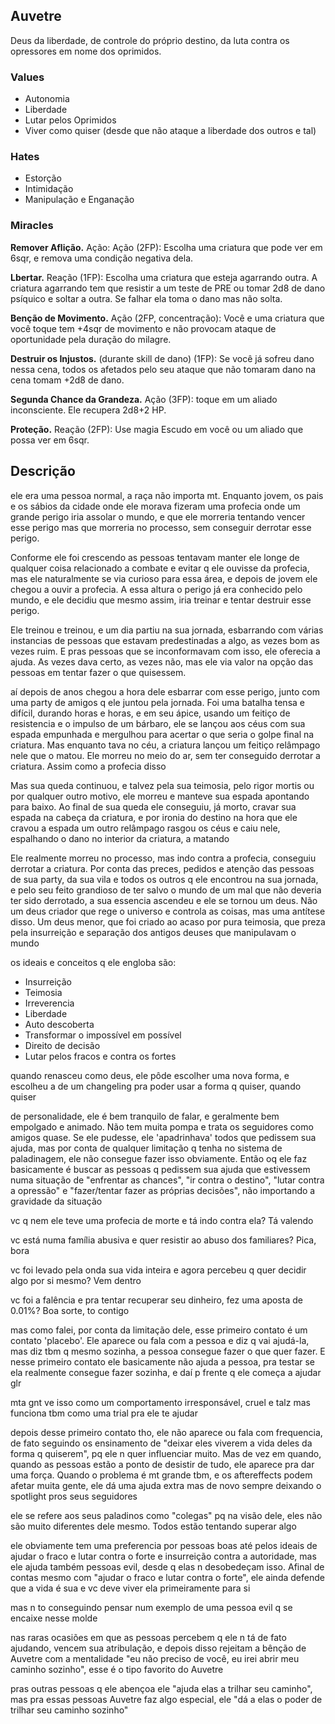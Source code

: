 ## Auvetre

Deus da liberdade, de controle do próprio destino, da luta contra os opressores em nome dos oprimidos.

### Values

- Autonomia
- Liberdade
- Lutar pelos Oprimidos
- Viver como quiser (desde que não ataque a liberdade dos outros e tal)

### Hates

- Estorção
- Intimidação
- Manipulação e Enganação

### Miracles

**Remover Aflição.** Ação: Ação (2FP): Escolha uma criatura que pode ver em 6sqr, e remova uma condição negativa dela.

**Lbertar.** Reação (1FP): Escolha uma criatura que esteja agarrando outra. A criatura agarrando tem que resistir a um teste de PRE ou tomar 2d8 de dano psíquico e soltar a outra. Se falhar ela toma o dano mas não solta.

**Benção de Movimento.** Ação (2FP, concentração): Você e uma criatura que você toque tem +4sqr de movimento e não provocam ataque de oportunidade pela duração do milagre.

**Destruir os Injustos.** (durante skill de dano) (1FP): Se você já sofreu dano nessa cena, todos os afetados pelo seu ataque que não tomaram dano na cena tomam +2d8 de dano.

**Segunda Chance da Grandeza.** Ação (3FP): toque em um aliado inconsciente. Ele recupera 2d8+2 HP.

**Proteção.** Reação (2FP): Use magia Escudo em você ou um aliado que possa ver em 6sqr.

## Descrição

ele era uma pessoa normal, a raça não importa mt. Enquanto jovem, os pais e os sábios da cidade onde ele morava fizeram uma profecia onde um grande perigo iria assolar o mundo, e que ele morreria tentando vencer esse perigo mas que morreria no processo, sem conseguir derrotar esse perigo.

Conforme ele foi crescendo as pessoas tentavam manter ele longe de qualquer coisa relacionado a combate e evitar q ele ouvisse da profecia, mas ele naturalmente se via curioso para essa área, e depois de jovem ele chegou a ouvir a profecia. A essa altura o perigo já era conhecido pelo mundo, e ele decidiu que mesmo assim, iria treinar e tentar destruir esse perigo.

Ele treinou e treinou, e um dia partiu na sua jornada, esbarrando com várias instancias de pessoas que estavam predestinadas a algo, as vezes bom as vezes ruim. E pras pessoas que se inconformavam com isso, ele oferecia a ajuda. As vezes dava certo, as vezes não, mas ele via valor na opção das pessoas em tentar fazer o que quisessem.

aí depois de anos chegou a hora dele esbarrar com esse perigo, junto com uma party de amigos q ele juntou pela jornada. Foi uma batalha tensa e difícil, durando horas e horas, e em seu ápice, usando um feitiço de resistencia e o impulso de um bárbaro, ele se lançou aos céus com sua espada empunhada e mergulhou para acertar o que seria o golpe final na criatura. Mas enquanto tava no céu, a criatura lançou um feitiço relâmpago nele que o matou. Ele morreu no meio do ar, sem ter conseguido derrotar a criatura. Assim como a profecia disso

Mas sua queda continuou, e talvez pela sua teimosia, pelo rigor mortis ou por qualquer outro motivo, ele morreu e manteve sua espada apontando para baixo. Ao final de sua queda ele conseguiu, já morto, cravar sua espada na cabeça da criatura, e por ironia do destino na hora que ele cravou a espada um outro relâmpago rasgou os céus e caiu nele, espalhando o dano no interior da criatura, a matando

Ele realmente morreu no processo, mas indo contra a profecia, conseguiu derrotar a criatura. Por conta das preces, pedidos e atenção das pessoas de sua party, da sua vila e todos os outros q ele encontrou na sua jornada, e pelo seu feito grandioso de ter salvo o mundo de um mal que não deveria ter sido derrotado, a sua essencia ascendeu e ele se tornou um deus. Não um deus criador que rege o universo e controla as coisas, mas uma antítese disso. Um deus menor, que foi criado ao acaso por pura teimosia, que preza pela insurreição e separação dos antigos deuses que manipulavam o mundo

os ideais e conceitos q ele engloba são:

- Insurreição
- Teimosia
- Irreverencia
- Liberdade
- Auto descoberta
- Transformar o impossível em possível
- Direito de decisão
- Lutar pelos fracos e contra os fortes

quando renasceu como deus, ele pôde escolher uma nova forma, e escolheu a de um changeling pra poder usar a forma q quiser, quando quiser

de personalidade, ele é bem tranquilo de falar, e geralmente bem empolgado e animado. Não tem muita pompa e trata os seguidores como amigos quase. Se ele pudesse, ele 'apadrinhava' todos que pedissem sua ajuda, mas por conta de qualquer limitação q tenha no sistema de paladinagem, ele não consegue fazer isso obviamente. Então oq ele faz basicamente é buscar as pessoas q pedissem sua ajuda que estivessem numa situação de "enfrentar as chances", "ir contra o destino", "lutar contra a opressão" e "fazer/tentar fazer as próprias decisões", não importando a gravidade da situação

vc q nem ele teve uma profecia de morte e tá indo contra ela? Tá valendo

vc está numa família abusiva e quer resistir ao abuso dos familiares? Pica, bora

vc foi levado pela onda sua vida inteira e agora percebeu q quer decidir algo por si mesmo? Vem dentro

vc foi a falência e pra tentar recuperar seu dinheiro, fez uma aposta de 0.01%? Boa sorte, to contigo

mas como falei, por conta da limitação dele, esse primeiro contato é um contato 'placebo'. Ele aparece ou fala com a pessoa e diz q vai ajudá-la, mas diz tbm q mesmo sozinha, a pessoa consegue fazer o que quer fazer. E nesse primeiro contato ele basicamente não ajuda a pessoa, pra testar se ela realmente consegue fazer sozinha, e daí p frente q ele começa a ajudar glr

mta gnt ve isso como um comportamento irresponsável, cruel e talz
mas funciona tbm como uma trial pra ele te ajudar

depois desse primeiro contato tho, ele não aparece ou fala com frequencia, de fato seguindo os ensinamento de "deixar eles viverem a vida deles da forma q quiserem", pq ele n quer influenciar muito. Mas de vez em quando, quando as pessoas estão a ponto de desistir de tudo, ele aparece pra dar uma força. Quando o problema é mt grande tbm, e os aftereffects podem afetar muita gente, ele dá uma ajuda extra mas de novo sempre deixando o spotlight pros seus seguidores

ele se refere aos seus paladinos como "colegas" pq na visão dele, eles não são muito diferentes dele mesmo. Todos estão tentando superar algo

ele obviamente tem uma preferencia por pessoas boas até pelos ideais de ajudar o fraco e lutar contra o forte e insurreição contra a autoridade, mas ele ajuda também pessoas evil, desde q elas n desobedeçam isso. Afinal de contas mesmo com "ajudar o fraco e lutar contra o forte", ele ainda defende que a vida é sua e vc deve viver ela primeiramente para si

mas n to conseguindo pensar num exemplo de uma pessoa evil q se encaixe nesse molde

nas raras ocasiões em que as pessoas percebem q ele n tá de fato ajudando, vencem sua atribulação, e depois disso rejeitam a bênção de Auvetre com a mentalidade "eu não preciso de você, eu irei abrir meu caminho sozinho", esse é o tipo favorito do Auvetre

pras outras pessoas q ele abençoa ele "ajuda elas a trilhar seu caminho", mas pra essas pessoas Auvetre faz algo especial, ele "dá a elas o poder de trilhar seu caminho sozinho"
